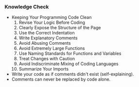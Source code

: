 ### Knowledge Check
- Keeping Your Programming Code Clean
  1. Revise Your Logic Before Coding
  2. Clearly Expose the Structure of the Page
  3. Use the Correct Indentation
  4. Write Explanatory Comments
  5. Avoid Abusing Comments
  6. Avoid Extremely Large Functions
  7. Use Naming Standards for Functions and Variables
  8. Treat Changes with Caution
  9. Avoid Indiscriminate Mixing of Coding Languages
  10. Summarize Your Imports
- Write your code as if comments didn't exist (self-explaining).
- Comments can never be replaced by code alone.